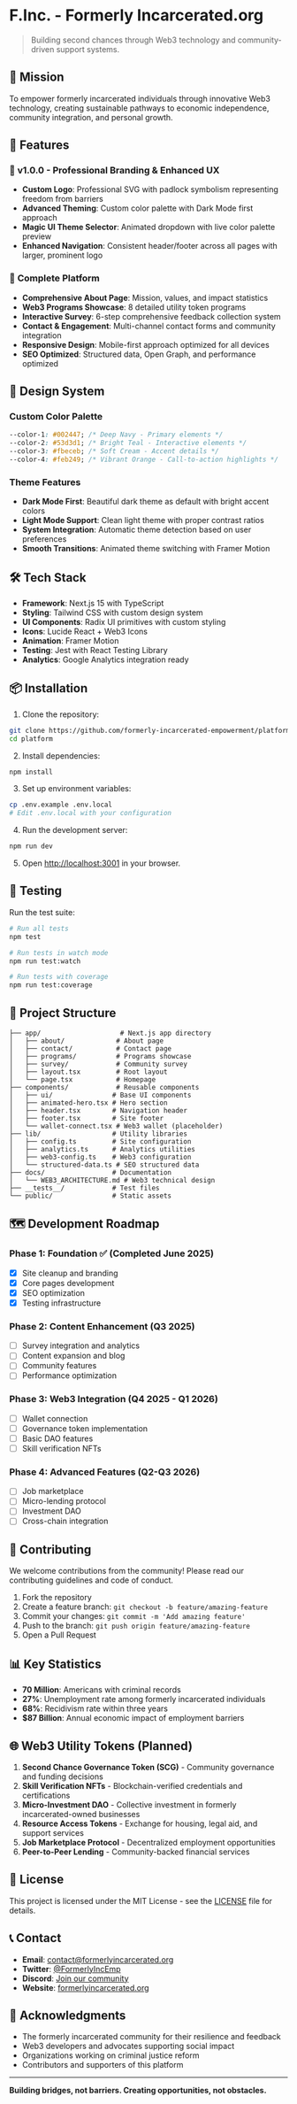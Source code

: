 # F.Inc. - Formerly Incarcerated.org

> Building second chances through Web3 technology and community-driven support systems.

## 🌟 Mission

To empower formerly incarcerated individuals through innovative Web3 technology, creating sustainable pathways to economic independence, community integration, and personal growth.

## 🚀 Features

### 🎨 **v1.0.0 - Professional Branding & Enhanced UX**
- **Custom Logo**: Professional SVG with padlock symbolism representing freedom from barriers
- **Advanced Theming**: Custom color palette with Dark Mode first approach
- **Magic UI Theme Selector**: Animated dropdown with live color palette preview
- **Enhanced Navigation**: Consistent header/footer across all pages with larger, prominent logo

### 📱 **Complete Platform**
- **Comprehensive About Page**: Mission, values, and impact statistics
- **Web3 Programs Showcase**: 8 detailed utility token programs
- **Interactive Survey**: 6-step comprehensive feedback collection system
- **Contact & Engagement**: Multi-channel contact forms and community integration
- **Responsive Design**: Mobile-first approach optimized for all devices
- **SEO Optimized**: Structured data, Open Graph, and performance optimized

## 🎨 Design System

### **Custom Color Palette**
```css
--color-1: #002447; /* Deep Navy - Primary elements */
--color-2: #53d3d1; /* Bright Teal - Interactive elements */
--color-3: #fbeceb; /* Soft Cream - Accent details */
--color-4: #feb249; /* Vibrant Orange - Call-to-action highlights */
```

### **Theme Features**
- **Dark Mode First**: Beautiful dark theme as default with bright accent colors
- **Light Mode Support**: Clean light theme with proper contrast ratios
- **System Integration**: Automatic theme detection based on user preferences
- **Smooth Transitions**: Animated theme switching with Framer Motion

## 🛠️ Tech Stack

- **Framework**: Next.js 15 with TypeScript
- **Styling**: Tailwind CSS with custom design system
- **UI Components**: Radix UI primitives with custom styling
- **Icons**: Lucide React + Web3 Icons
- **Animation**: Framer Motion
- **Testing**: Jest with React Testing Library
- **Analytics**: Google Analytics integration ready

## 📦 Installation

1. Clone the repository:
```bash
git clone https://github.com/formerly-incarcerated-empowerment/platform.git
cd platform
```

2. Install dependencies:
```bash
npm install
```

3. Set up environment variables:
```bash
cp .env.example .env.local
# Edit .env.local with your configuration
```

4. Run the development server:
```bash
npm run dev
```

5. Open [http://localhost:3001](http://localhost:3001) in your browser.

## 🧪 Testing

Run the test suite:
```bash
# Run all tests
npm test

# Run tests in watch mode
npm run test:watch

# Run tests with coverage
npm run test:coverage
```

## 📁 Project Structure

```
├── app/                    # Next.js app directory
│   ├── about/             # About page
│   ├── contact/           # Contact page
│   ├── programs/          # Programs showcase
│   ├── survey/            # Community survey
│   ├── layout.tsx         # Root layout
│   └── page.tsx           # Homepage
├── components/            # Reusable components
│   ├── ui/               # Base UI components
│   ├── animated-hero.tsx # Hero section
│   ├── header.tsx        # Navigation header
│   ├── footer.tsx        # Site footer
│   └── wallet-connect.tsx # Web3 wallet (placeholder)
├── lib/                  # Utility libraries
│   ├── config.ts         # Site configuration
│   ├── analytics.ts      # Analytics utilities
│   ├── web3-config.ts    # Web3 configuration
│   └── structured-data.ts # SEO structured data
├── docs/                 # Documentation
│   └── WEB3_ARCHITECTURE.md # Web3 technical design
├── __tests__/            # Test files
└── public/               # Static assets
```

## 🗺️ Development Roadmap

### Phase 1: Foundation ✅ (Completed June 2025)
- [x] Site cleanup and branding
- [x] Core pages development
- [x] SEO optimization
- [x] Testing infrastructure

### Phase 2: Content Enhancement (Q3 2025)
- [ ] Survey integration and analytics
- [ ] Content expansion and blog
- [ ] Community features
- [ ] Performance optimization

### Phase 3: Web3 Integration (Q4 2025 - Q1 2026)
- [ ] Wallet connection
- [ ] Governance token implementation
- [ ] Basic DAO features
- [ ] Skill verification NFTs

### Phase 4: Advanced Features (Q2-Q3 2026)
- [ ] Job marketplace
- [ ] Micro-lending protocol
- [ ] Investment DAO
- [ ] Cross-chain integration

## 🤝 Contributing

We welcome contributions from the community! Please read our contributing guidelines and code of conduct.

1. Fork the repository
2. Create a feature branch: `git checkout -b feature/amazing-feature`
3. Commit your changes: `git commit -m 'Add amazing feature'`
4. Push to the branch: `git push origin feature/amazing-feature`
5. Open a Pull Request

## 📊 Key Statistics

- **70 Million**: Americans with criminal records
- **27%**: Unemployment rate among formerly incarcerated individuals
- **68%**: Recidivism rate within three years
- **$87 Billion**: Annual economic impact of employment barriers

## 🌐 Web3 Utility Tokens (Planned)

1. **Second Chance Governance Token (SCG)** - Community governance and funding decisions
2. **Skill Verification NFTs** - Blockchain-verified credentials and certifications
3. **Micro-Investment DAO** - Collective investment in formerly incarcerated-owned businesses
4. **Resource Access Tokens** - Exchange for housing, legal aid, and support services
5. **Job Marketplace Protocol** - Decentralized employment opportunities
6. **Peer-to-Peer Lending** - Community-backed financial services

## 📄 License

This project is licensed under the MIT License - see the [LICENSE](LICENSE) file for details.

## 📞 Contact

- **Email**: contact@formerlyincarcerated.org
- **Twitter**: [@FormerlyIncEmp](https://twitter.com/FormerlyIncEmp)
- **Discord**: [Join our community](https://discord.gg/formerly-incarcerated-empowerment)
- **Website**: [formerlyincarcerated.org](https://formerlyincarcerated.org)

## 🙏 Acknowledgments

- The formerly incarcerated community for their resilience and feedback
- Web3 developers and advocates supporting social impact
- Organizations working on criminal justice reform
- Contributors and supporters of this platform

---

**Building bridges, not barriers. Creating opportunities, not obstacles.**
